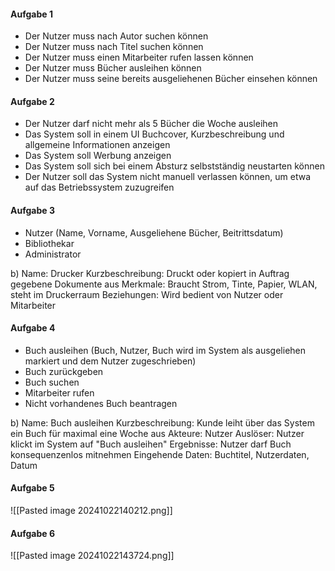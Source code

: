 #### Aufgabe 1
- Der Nutzer muss nach Autor suchen können
- Der Nutzer muss nach Titel suchen können
- Der Nutzer muss einen Mitarbeiter rufen lassen können
- Der Nutzer muss Bücher ausleihen können
- Der Nutzer muss seine bereits ausgeliehenen Bücher einsehen können

#### Aufgabe 2
- Der Nutzer darf nicht mehr als 5 Bücher die Woche ausleihen
- Das System soll in einem UI Buchcover, Kurzbeschreibung und allgemeine Informationen anzeigen
- Das System soll Werbung anzeigen
- Das System soll sich bei einem Absturz selbstständig neustarten können
- Der Nutzer soll das System nicht manuell verlassen können, um etwa auf das Betriebssystem zuzugreifen

#### Aufgabe 3
- Nutzer (Name, Vorname, Ausgeliehene Bücher, Beitrittsdatum)
- Bibliothekar
- Administrator

b)
Name: Drucker
Kurzbeschreibung: Druckt oder kopiert in Auftrag gegebene Dokumente aus
Merkmale: Braucht Strom, Tinte, Papier, WLAN, steht im Druckerraum
Beziehungen: Wird bedient von Nutzer oder Mitarbeiter

#### Aufgabe 4
- Buch ausleihen (Buch, Nutzer, Buch wird im System als ausgeliehen markiert und dem Nutzer zugeschrieben)
- Buch zurückgeben
- Buch suchen
- Mitarbeiter rufen
- Nicht vorhandenes Buch beantragen

b)
Name: Buch ausleihen
Kurzbeschreibung: Kunde leiht über das System ein Buch für maximal eine Woche aus
Akteure: Nutzer
Auslöser: Nutzer klickt im System auf "Buch ausleihen"
Ergebnisse: Nutzer darf Buch konsequenzenlos mitnehmen
Eingehende Daten: Buchtitel, Nutzerdaten, Datum 

#### Aufgabe 5
![[Pasted image 20241022140212.png]]

#### Aufgabe 6
![[Pasted image 20241022143724.png]]
